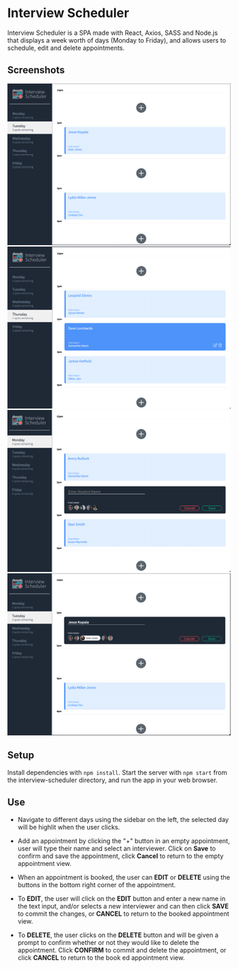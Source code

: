 # Interview Scheduler

Interview Scheduler is a SPA made with React, Axios, SASS and Node.js that displays a week worth of days (Monday to Friday), and allows users to schedule, edit and delete appointments.


## Screenshots

!["App view"](https://github.com/jdkopala/interview-scheduler-project/blob/master/DOCS/DayViewNoMouseover.png)
!["App view, hover over an appointment"](https://github.com/jdkopala/interview-scheduler-project/blob/master/DOCS/DayViewHighlit.png)
!["Create new appointment form"](https://github.com/jdkopala/interview-scheduler-project/blob/master/DOCS/CreateNewApptForm.png)
!["Edit existing appointments"](https://github.com/jdkopala/interview-scheduler-project/blob/master/DOCS/EditApptForm.png)

## Setup

Install dependencies with `npm install`.
Start the server with `npm start` from the interview-scheduler directory, and run the app in your web browser.

## Use

- Navigate to different days using the sidebar on the left, the selected day will be highlit when the user clicks.

- Add an appointment by clicking the "+" button in an empty appointment, user will type their name and select an interviewer. Click on **Save** to confirm and save the appointment, click **Cancel** to return to the empty appointment view.

- When an appointment is booked, the user can **EDIT** or **DELETE** using the buttons in the bottom right corner of the appointment.

- To **EDIT**, the user will click on the **EDIT** button and enter a new name in the text input, and/or selects a new interviewer and can then click **SAVE** to commit the changes, or **CANCEL** to return to the booked appointment view.

- To **DELETE**, the user clicks on the **DELETE** button and will be given a prompt to confirm whether or not they would like to delete the appointment. Click **CONFIRM** to commit and delete the appointment, or click **CANCEL** to return to the book ed appointment view.
